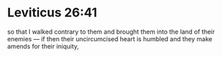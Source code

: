 # Leviticus 26:41

so that I walked contrary to them and brought them into the land of their enemies — if then their uncircumcised heart is humbled and they make amends for their iniquity,
